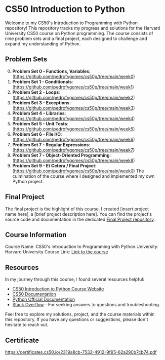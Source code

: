 # CS50 Introduction to Python

Welcome to my CS50's Introduction to Programming with Python repository! This repository tracks my progress and solutions for the Harvard University CS50 course on Python programming. The course consists of nine problem sets and a final project, each designed to challenge and expand my understanding of Python.

## Problem Sets

0. **Problem Set 0 - Functions, Variables**: (https://github.com/pedrofvgomes/cs50p/tree/main/week0)
1. **Problem Set 1 - Conditionals**: (https://github.com/pedrofvgomes/cs50p/tree/main/week1)
2. **Problem Set 2 - Loops**: (https://github.com/pedrofvgomes/cs50p/tree/main/week2)
3. **Problem Set 3 - Exceptions**: (https://github.com/pedrofvgomes/cs50p/tree/main/week3)
4. **Problem Set 4 - Libraries**: (https://github.com/pedrofvgomes/cs50p/tree/main/week4)
5. **Problem Set 5 - Unit Tests**: (https://github.com/pedrofvgomes/cs50p/tree/main/week5)
6. **Problem Set 6 - File I/O**: (https://github.com/pedrofvgomes/cs50p/tree/main/week6)
7. **Problem Set 7 - Regular Expressions**: (https://github.com/pedrofvgomes/cs50p/tree/main/week7)
8. **Problem Set 7 - Object-Oriented Programming**: (https://github.com/pedrofvgomes/cs50p/tree/main/week8)
9. **Problem Set 9 - Et Cetera / Final Project**: (https://github.com/pedrofvgomes/cs50p/tree/main/week0) 
The culmination of the course where I designed and implemented my own Python project.

## Final Project

The final project is the highlight of this course. I created [insert project name here], a [brief project description here]. You can find the project's source code and documentation in the dedicated [Final Project repository](link-to-final-project-repo).

## Course Information

Course Name: CS50's Introduction to Programming with Python
University: Harvard University
Course Link: [Link to the course](https://www.edx.org/learn/python/harvard-university-cs50-s-introduction-to-programming-with-python?index=product&queryID=eb36ebb602943c72788c1bb89f135995&position=1&linked_from=autocomplete&c=autocomplete)

## Resources

In my journey through this course, I found several resources helpful:

- [CS50 Introduction to Python Course Website](https://www.edx.org/learn/python/harvard-university-cs50-s-introduction-to-programming-with-python?index=product&queryID=eb36ebb602943c72788c1bb89f135995&position=1&linked_from=autocomplete&c=autocomplete)
- [CS50 Documentation](https://manual.cs50.io/)
- [Python Official Documentation](https://docs.python.org/3/)
- [Stack Overflow](https://stackoverflow.com/) - For seeking answers to questions and troubleshooting.

Feel free to explore my solutions, project, and the course materials within this repository. If you have any questions or suggestions, please don't hesitate to reach out.

## Certificate

https://certificates.cs50.io/2319a8cb-7532-4912-9f95-62a290b7cb74.pdf

